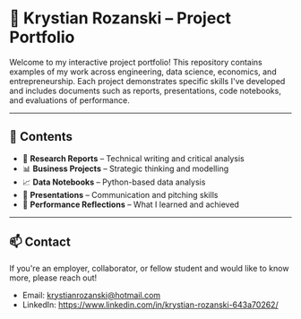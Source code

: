# 📁 Krystian Rozanski – Project Portfolio

Welcome to my interactive project portfolio! This repository contains examples of my work across engineering, data science, economics, and entrepreneurship. Each project demonstrates specific skills I've developed and includes documents such as reports, presentations, code notebooks, and evaluations of performance.

---

## 📌 Contents

- 🧠 **Research Reports** – Technical writing and critical analysis
- 📊 **Business Projects** – Strategic thinking and modelling
- 📈 **Data Notebooks** – Python-based data analysis
- 🎤 **Presentations** – Communication and pitching skills
- 📄 **Performance Reflections** – What I learned and achieved

---

## 📫 Contact

If you're an employer, collaborator, or fellow student and would like to know more, please reach out!

- Email: krystianrozanski@hotmail.com  
- LinkedIn: https://www.linkedin.com/in/krystian-rozanski-643a70262/
